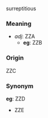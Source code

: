 surreptitious
### Meaning
+ _adj_: ZZA
    + __eg__: ZZB

### Origin

ZZC

### Synonym

__eg__: ZZD

+ ZZE


